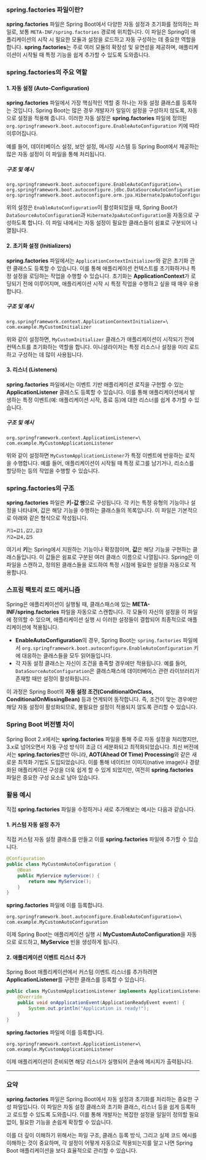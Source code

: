 ### **spring.factories 파일이란?**

**spring.factories** 파일은 Spring Boot에서 다양한 자동 설정과 초기화를 정의하는 파일로, 보통 `META-INF/spring.factories` 경로에 위치합니다. 이 파일은 Spring이 애플리케이션의 시작 시 필요한 모듈과 설정을 로드하고 자동 구성하는 데 중요한 역할을 합니다. **spring.factories**는 주로 여러 모듈의 확장성 및 유연성을 제공하며, 애플리케이션이 시작될 때 특정 기능을 쉽게 추가할 수 있도록 도와줍니다.

### **spring.factories의 주요 역할**

#### 1. **자동 설정 (Auto-Configuration)**

**spring.factories** 파일에서 가장 핵심적인 역할 중 하나는 자동 설정 클래스를 등록하는 것입니다. Spring Boot는 많은 경우 개발자가 일일이 설정을 구성하지 않도록, 자동으로 설정을 적용해 줍니다. 이러한 자동 설정은 **spring.factories** 파일에 정의된 `org.springframework.boot.autoconfigure.EnableAutoConfiguration` 키에 따라 이루어집니다.

예를 들어, 데이터베이스 설정, 보안 설정, 메시징 시스템 등 Spring Boot에서 제공하는 많은 자동 설정이 이 파일을 통해 처리됩니다.

##### **구조 및 예시**

```properties
org.springframework.boot.autoconfigure.EnableAutoConfiguration=\
org.springframework.boot.autoconfigure.jdbc.DataSourceAutoConfiguration,\
org.springframework.boot.autoconfigure.orm.jpa.HibernateJpaAutoConfiguration
```

위의 설정은 `EnableAutoConfiguration`이 활성화되었을 때, Spring Boot가 `DataSourceAutoConfiguration`과 `HibernateJpaAutoConfiguration`을 자동으로 구성하도록 합니다. 이 파일 내에서는 자동 설정이 필요한 클래스들이 쉼표로 구분되어 나열됩니다.

#### 2. **초기화 설정 (Initializers)**
   
**spring.factories** 파일에서는 `ApplicationContextInitializer`와 같은 초기화 관련 클래스도 등록할 수 있습니다. 이를 통해 애플리케이션 컨텍스트를 초기화하거나 특정 설정을 로딩하는 작업을 수행할 수 있습니다. 초기화는 **ApplicationContext**가 로딩되기 전에 이루어지며, 애플리케이션 시작 시 특정 작업을 수행하고 싶을 때 매우 유용합니다.

##### **구조 및 예시**

```properties
org.springframework.context.ApplicationContextInitializer=\
com.example.MyCustomInitializer
```

위와 같이 설정하면, `MyCustomInitializer` 클래스가 애플리케이션이 시작되기 전에 컨텍스트를 초기화하는 역할을 합니다. 이니셜라이저는 특정 리소스나 설정을 미리 로드하고 구성하는 데 많이 사용됩니다.

#### 3. **리스너 (Listeners)**

**spring.factories** 파일에서는 이벤트 기반 애플리케이션 로직을 구현할 수 있는 **ApplicationListener** 클래스도 등록할 수 있습니다. 이를 통해 애플리케이션에서 발생하는 특정 이벤트(예: 애플리케이션 시작, 종료 등)에 대한 리스너를 쉽게 추가할 수 있습니다.

##### **구조 및 예시**

```properties
org.springframework.context.ApplicationListener=\
com.example.MyCustomApplicationListener
```

위와 같이 설정하면 `MyCustomApplicationListener`가 특정 이벤트에 반응하는 로직을 수행합니다. 예를 들어, 애플리케이션이 시작될 때 특정 로그를 남기거나, 리소스를 할당하는 등의 작업을 수행할 수 있습니다.

### **spring.factories의 구조**

**spring.factories** 파일은 **키-값 쌍**으로 구성됩니다. 각 키는 특정 유형의 기능이나 설정을 나타내며, 값은 해당 기능을 수행하는 클래스들의 목록입니다. 이 파일은 기본적으로 아래와 같은 형식으로 작성됩니다.

```properties
키1=값1,값2,값3
키2=값4,값5
```

여기서 **키**는 Spring에서 지원하는 기능이나 확장점이며, **값**은 해당 기능을 구현하는 클래스들입니다. 이 값들은 쉼표로 구분된 여러 클래스 이름으로 나열됩니다. Spring은 이 파일을 스캔하고, 정의된 클래스들을 로드하여 특정 시점에 필요한 설정을 자동으로 적용합니다.

### **스프링 팩토리 로드 메커니즘**

Spring은 애플리케이션이 실행될 때, 클래스패스에 있는 **META-INF/spring.factories** 파일을 자동으로 스캔합니다. 각 모듈이 자신의 설정을 이 파일에 정의할 수 있으며, 애플리케이션 실행 시 이러한 설정들이 결합되어 최종적으로 애플리케이션에 적용됩니다.

- **EnableAutoConfiguration**의 경우, Spring Boot는 `spring.factories` 파일에서 `org.springframework.boot.autoconfigure.EnableAutoConfiguration` 키에 대응하는 클래스들을 모두 읽어들입니다.
- 각 자동 설정 클래스는 자신이 조건을 충족할 경우에만 적용됩니다. 예를 들어, `DataSourceAutoConfiguration`은 클래스패스에 데이터베이스 관련 라이브러리가 존재할 때만 설정이 활성화됩니다.

이 과정은 Spring Boot의 **자동 설정 조건(ConditionalOnClass, ConditionalOnMissingBean)** 등과 연계되어 동작합니다. 즉, 조건이 맞는 경우에만 해당 자동 설정이 활성화되므로, 불필요한 설정이 적용되지 않도록 관리할 수 있습니다.

### **Spring Boot 버전별 차이**

Spring Boot 2.x에서는 **spring.factories** 파일을 통해 주로 자동 설정을 처리했지만, 3.x로 넘어오면서 자동 구성 방식이 조금 더 세분화되고 최적화되었습니다. 최신 버전에서는 **spring.factories**뿐만 아니라, **AOT(Ahead Of Time) Processing**와 같은 새로운 최적화 기법도 도입되었습니다. 이를 통해 네이티브 이미지(native image)나 경량화된 애플리케이션 구성을 더욱 쉽게 할 수 있게 되었지만, 여전히 **spring.factories** 파일은 중요한 구성 요소로 남아 있습니다.

### **활용 예시**

직접 **spring.factories** 파일을 수정하거나 새로 추가해보는 예시는 다음과 같습니다.

#### 1. **커스텀 자동 설정 추가**

직접 커스텀 자동 설정 클래스를 만들고 이를 **spring.factories** 파일에 추가할 수 있습니다.

```java
@Configuration
public class MyCustomAutoConfiguration {
    @Bean
    public MyService myService() {
        return new MyService();
    }
}
```

**spring.factories** 파일에 이를 등록합니다.

```properties
org.springframework.boot.autoconfigure.EnableAutoConfiguration=\
com.example.MyCustomAutoConfiguration
```

이제 Spring Boot는 애플리케이션 실행 시 **MyCustomAutoConfiguration**을 자동으로 로드하고, **MyService** 빈을 생성하게 됩니다.

#### 2. **애플리케이션 이벤트 리스너 추가**

Spring Boot 애플리케이션에서 커스텀 이벤트 리스너를 추가하려면 **ApplicationListener**를 구현한 클래스를 등록할 수 있습니다.

```java
public class MyCustomApplicationListener implements ApplicationListener<ApplicationReadyEvent> {
    @Override
    public void onApplicationEvent(ApplicationReadyEvent event) {
        System.out.println("Application is ready!");
    }
}
```

**spring.factories** 파일에 이를 등록합니다.

```properties
org.springframework.context.ApplicationListener=\
com.example.MyCustomApplicationListener
```

이제 애플리케이션이 준비되면 해당 리스너가 실행되어 콘솔에 메시지가 출력됩니다.

---

### **요약**

**spring.factories** 파일은 Spring Boot에서 자동 설정과 초기화를 처리하는 중요한 구성 파일입니다. 이 파일은 자동 설정 클래스와 초기화 클래스, 리스너 등을 쉽게 등록하고 로드할 수 있도록 도와줍니다. 이를 통해 개발자는 복잡한 설정을 일일이 정의할 필요 없이, 필요한 기능을 손쉽게 확장할 수 있습니다.

이를 더 깊이 이해하기 위해서는 파일 구조, 클래스 등록 방식, 그리고 실제 코드 예시를 이해하는 것이 중요하며, 각 설정이 어떻게 자동으로 적용되는지를 알고 나면 Spring Boot 애플리케이션을 보다 효율적으로 관리할 수 있습니다.

